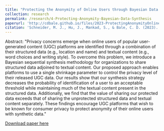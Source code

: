 ```yaml
---
title: "Protecting the Anonymity of Online Users through Bayesian Data Synthesis"
collection: research
permalink: /research/4-Protecting-Anonymity-Bayesian-Data-Synthesis
paperurl: 'http://cdbale.github.io/files/2023-ProtectingAnonymityOnlineUsersBayesianDataSynthesis.pdf'
citation: 'Schneider, M. J., Hu, J., Mankad, S., & Bale, C. D. (2023). Protecting the anonymity of online users through Bayesian data synthesis. Expert Systems with Applications, 216, 119409.'
---
```

 
Abstract: "Privacy concerns emerge when online users of popular user-generated content (UGC) platforms are identified through a combination of their structured data (e.g., location and name) and textual content (e.g., word choices and writing style). To overcome this problem, we introduce a Bayesian sequential synthesis methodology for organizations to share structured data adjoined to textual content. Our proposed approach enables platforms to use a single shrinkage parameter to control the privacy level of their released UGC data. Our results show that our synthesis strategy decreases the probability of identification of a user to an acceptable threshold while maintaining much of the textual content present in the structured data. Additionally, we find that the value of sharing our protected data exceeds that of sharing the unprotected structured data and textual content separately. These findings encourage UGC platforms that wish to be known for consumer privacy to protect anonymity of their online users with synthetic data."

[Download paper here](http://cdbale.github.io/files/2023-ProtectingAnonymityOnlineUsersBayesianDataSynthesis.pdf)
